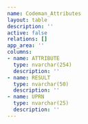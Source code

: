 ```yaml
---
name: Codeman_Attributes
layout: table
description: ''
active: false
relations: []
app_area: ''
columns:
- name: ATTRIBUTE
  type: nvarchar(254)
  description: ''
- name: RESULT
  type: nvarchar(50)
  description: ''
- name: UPRN
  type: nvarchar(25)
  description: ''
---
```


